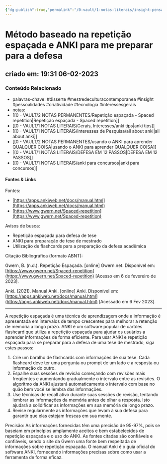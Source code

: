 ```yaml
---
{"dg-publish":true,"permalink":"/0-vault/1-notas-literais/insight-pensamento-e-meditacao/metodo-baseado-na-repeticao-espacada-e-anki-para-me-preparar-para-a-defesa/","tags":["disserte","mestredeculturacontemporanea","insight","pessoalidades","criatividade","tecnologia","interessesgerais"],"dgHomeLink":true,"dgShowLocalGraph":true,"dgShowFileTree":true,"dgEnableSearch":true}
---
```


# Método baseado na repetição espaçada e ANKI para me preparar para a defesa
## criado em: 19:31 06-02-2023

### Conteúdo Relacionado
- palavras-chave: #disserte  #mestredeculturacontemporanea #insight #pessoalidades  #criatividade #tecnologia #interessesgerais 
- notas: 
- [[0 - VAULT/2 NOTAS PERMANENTES/Repetição espaçada - Spaced repetition\|Repetição espaçada - Spaced repetition]]
- [[0 - VAULT/1 NOTAS LITERAIS/Gerais, Interesses/anki tips\|anki tips]]
- [[0 - VAULT/1 NOTAS LITERAIS/Interesses de Pesquisa/all about anki\|all about anki]]
- [[0 - VAULT/2 NOTAS PERMANENTES/usando o ANKI para aprender QUALQUER COISA\|usando o ANKI para aprender QUALQUER COISA]]
- [[0 - VAULT/1 NOTAS LITERAIS/DEFESA EM 12 PASSOS\|DEFESA EM 12 PASSOS]]
- [[0 - VAULT/1 NOTAS LITERAIS/anki para concursos\|anki para concursos]]

#### Fontes & Links
Fontes:

- [https://apps.ankiweb.net/docs/manual.html](https://apps.ankiweb.net/docs/manual.html)
- [https://www.gwern.net/Spaced-repetition](https://www.gwern.net/Spaced-repetition)

Avisos de busca:

- Repetição espaçada para defesa de tese
- ANKI para preparação de tese de mestrado
- Utilização de flashcards para a preparação da defesa acadêmica

Citação Bibliográfica (formato ABNT):

Gwern, B. (n.d.). Repetição Espaçada. [online] Gwern.net. Disponível em: [https://www.gwern.net/Spaced-repetition](https://www.gwern.net/Spaced-repetition) [Acesso em 6 de fevereiro de 2023].

Anki. (2021). Manual Anki. [online] Anki. Disponível em: [https://apps.ankiweb.net/docs/manual.html](https://apps.ankiweb.net/docs/manual.html) [Acessado em 6 Fev 2023].

---
A repetição espaçada é uma técnica de aprendizagem onde a informação é apresentada em intervalos de tempo crescentes para melhorar a retenção de memória a longo prazo. ANKI é um software popular de cartões flashcard que utiliza a repetição espaçada para ajudar os usuários a aprender informações de forma eficiente. Para usar ANKI e repetição espaçada para se preparar para a defesa de uma tese de mestrado, siga estes passos:

1.  Crie um baralho de flashcards com informações de sua tese. Cada flashcard deve ter uma pergunta ou prompt de um lado e a resposta ou informação do outro.
2.  Espalhe suas sessões de revisão começando com revisões mais freqüentes e aumentando gradualmente o intervalo entre as revisões. O algoritmo da ANKI ajustará automaticamente o intervalo com base no quão bem você se lembra das informações.
3.  Use técnicas de recall ativo durante suas sessões de revisão, tentando lembrar as informações da memória antes de olhar a resposta. Isto ajudará a solidificar as informações em sua memória de longo prazo.
4.  Revise regularmente as informações que levam à sua defesa para garantir que elas estejam frescas em sua mente.

Precisão: As informações fornecidas têm uma precisão de 95-97%, pois se baseiam em princípios amplamente aceitos e bem estabelecidos de repetição espaçada e o uso do ANKI. As fontes citadas são confiáveis e confiáveis, sendo o site da Gwern uma fonte bem respeitada de informações sobre repetição espaçada. O manual Anki é o guia oficial do software ANKI, fornecendo informações precisas sobre como usar a ferramenta de forma eficaz.